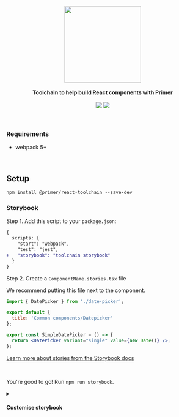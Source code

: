 <p align="center">
  <img src="https://octodex.github.com/images/manufacturetocat.png" height="200px"/>
  <br><br>
  <b>Toolchain to help build React components with Primer</b>
  <br><br>
  <img src="https://img.shields.io/badge/maturity-proof--of--concept-d85151?style=flat-square"/>
  <img src="https://img.shields.io/github/package-json/v/primer/react-toolchain?style=flat-square"/>
</p>

&nbsp;

### Requirements

- webpack 5+

&nbsp;

## Setup

```
npm install @primer/react-toolchain --save-dev
```

### Storybook

Step 1. Add this script to your `package.json`:

```diff
{
  scripts: {
    "start": "webpack",
    "test": "jest",
+   "storybook": "toolchain storybook"
  }
}
```

Step 2. Create a `ComponentName.stories.tsx` file

We recommend putting this file next to the component.

```jsx
import { DatePicker } from './date-picker';

export default {
  title: 'Common components/Datepicker'
};

export const SimpleDatePicker = () => {
  return <DatePicker variant="single" value={new Date()} />;
};
```

[Learn more about stories from the Storybook docs](https://storybook.js.org/docs/react/get-started/whats-a-story)

&nbsp;

You're good to go! Run `npm run storybook`.

<details>
  <summary><h4>Customise storybook</h4></summary>

If you need to customize your storybook config, create `.storybook` directory in the root of your repository with the following files:

1. `main.js`

   ```js
   const defaultConfig = require('@primer/react-toolchain/storybook/main');
   const { TsconfigPathsPlugin } = require('tsconfig-paths-webpack-plugin');

   module.exports = {
     // extend default config
     ...defaultConfig,

     // remember to include default properties while extending
     addons: [...defaultConfig.addons, 'storybook-addon-performance/register'],

     // need to customise webpack config because we use custom resolvers for helpers/util
     webpackFinal: (webpackConfig) => {
       webpackConfig.resolve.plugins = [new TsconfigPathsPlugin({ baseUrl: './src/client' })];
       return config;
     }
   };
   ```

2. `preview.js`

   ```js
   // step 1: export defaults
   export * from '@primer/react-toolchain/storybook/preview';

   // (optional) step 2: customise and overwrite
   import { decorators } from '@primer/react-toolchain/storybook/preview';
   import { withPerformance } from 'storybook-addon-performance';

   decorators.push(withPerformance);
   export { decorators };
   ```

   </details>
